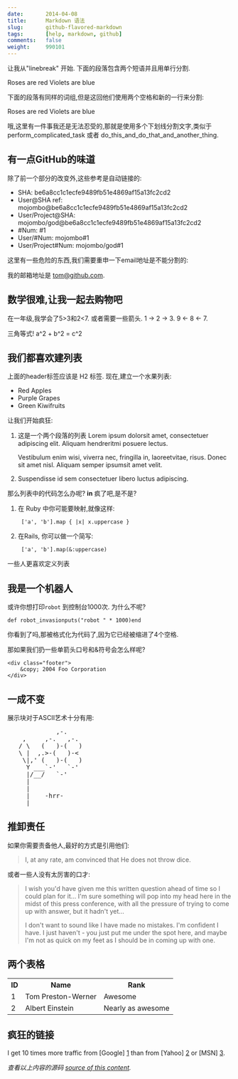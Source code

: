 ```yaml
---
date:       2014-04-08
title:      Markdown 语法
slug:       github-flavored-markdown
tags:       [help, markdown, github]
comments:   false
weight:     990101
---
```


让我从"linebreak" 开始. 下面的段落包含两个短语并且用单行分割.

Roses are red
Violets are blue

下面的段落有同样的词组,但是这回他们使用两个空格和新的一行来分割:

Roses are red
Violets are blue


哦,这里有一件事我还是无法忍受的,那就是使用多个下划线分割文字,类似于perform_complicated_task 或者 do_this_and_do_that_and_another_thing.

有一点GitHub的味道
-------------------------

除了前一个部分的改变外,这些参考是自动链接的:

* SHA: be6a8cc1c1ecfe9489fb51e4869af15a13fc2cd2
* User@SHA ref: mojombo@be6a8cc1c1ecfe9489fb51e4869af15a13fc2cd2
* User/Project@SHA: mojombo/god@be6a8cc1c1ecfe9489fb51e4869af15a13fc2cd2
* \#Num: #1
* User/#Num: mojombo#1
* User/Project#Num: mojombo/god#1

这里有一些危险的东西,我们需要重申一下email地址是不能分割的:

我的邮箱地址是 tom@github.com.

数学很难,让我一起去购物吧
-------------------------------

在一年级,我学会了5>3和2<7. 或者需要一些箭头. 1 -> 2 -> 3. 9 <- 8 <- 7.

三角等式! a^2 + b^2 = c^2

我们都喜欢建列表
------------------------

上面的header标签应该是 H2 标签. 现在,建立一个水果列表:

* Red Apples
* Purple Grapes
* Green Kiwifruits

让我们开始疯狂:

1.  这是一个两个段落的列表 Lorem ipsum dolorsit amet, consectetuer adipiscing elit. Aliquam hendreritmi posuere lectus.

    Vestibulum enim wisi, viverra nec, fringilla in, laoreetvitae, risus. Donec sit amet nisl. Aliquam semper ipsumsit amet velit.

2.  Suspendisse id sem consectetuer libero luctus adipiscing.

那么列表中的代码怎么办呢? **in**  疯了吧,是不是?

1. 在 Ruby 中你可能要映射,就像这样:

        ['a', 'b'].map { |x| x.uppercase }

2. 在Rails, 你可以做一个简写:

        ['a', 'b'].map(&:uppercase)

一些人更喜欢定义列表

我是一个机器人
------------

或许你想打印`robot` 到控制台1000次. 为什么不呢?

    def robot_invasionputs("robot " * 1000)end

你看到了吗,那被格式化为代码了,因为它已经被缩进了4个空格.

那如果我们扔一些单箭头口号和&符号会怎么样呢?

    <div class="footer">
    	&copy; 2004 Foo Corporation
    </div>

一成不变
------------

展示块对于ASCII艺术十分有用:

<pre>
             ,-.
    ,     ,-.   ,-.
   / \   (   )-(   )
   \ |  ,.>-(   )-<
    \|,' (   )-(   )
     Y ___`-'   `-'
     |/__/   `-'
     |
     |
     |    -hrr-
  ___|_____________
</pre>

推卸责任
----------------------

如果你需要责备他人,最好的方式是引用他们:

> I, at any rate, am convinced that He does not throw dice.

或者一些人没有太厉害的口才:

> I wish you'd have given me this written question ahead of time so I
> could plan for it... I'm sure something will pop into my head here in
> the midst of this press conference, with all the pressure of trying to
> come up with answer, but it hadn't yet...
>
> I don't want to sound like
> I have made no mistakes. I'm confident I have. I just haven't - you
> just put me under the spot here, and maybe I'm not as quick on my feet
> as I should be in coming up with one.

两个表格
-------------

<table>
	<tr>
		<th>ID</th>
		<th>Name</th>
		<th>Rank</th>
	</tr>
	<tr>
		<td>1</td>
		<td>Tom Preston-Werner</td>
		<td>Awesome</td>
	</tr>
	<tr>
		<td>2</td>
		<td>Albert Einstein</td>
		<td>Nearly as awesome</td>
	</tr>
</table>

疯狂的链接
--------------------

I get 10 times more traffic from [Google] [1] than from
[Yahoo] [2] or [MSN] [3].

  [1]: http://google.com/        "Google"
  [2]: http://search.yahoo.com/  "Yahoo Search"
  [3]: http://search.msn.com/    "MSN Search"

*查看以上内容的源码 [source of this content](http://github.github.com/github-flavored-markdown/sample_content.html).*
